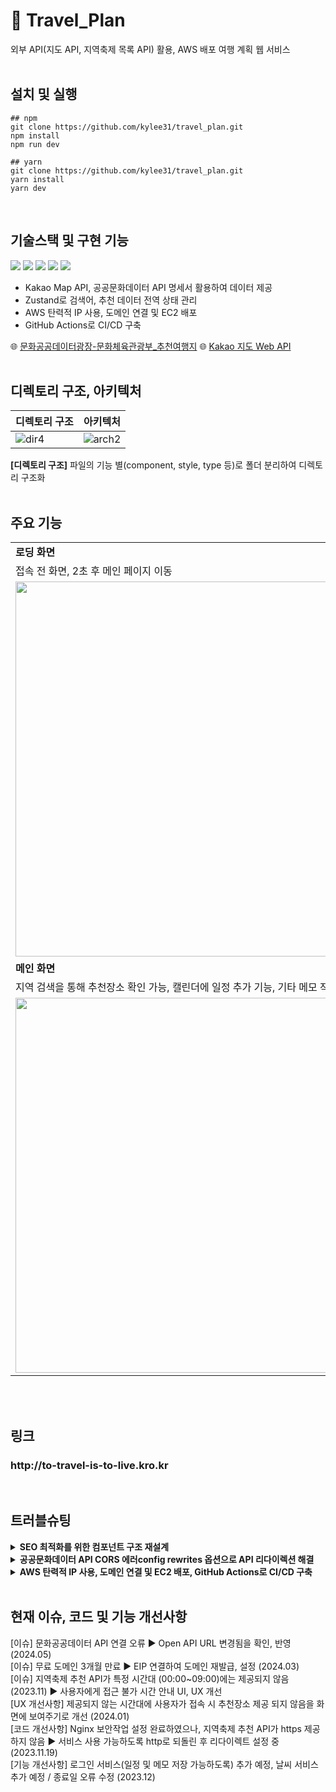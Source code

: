 # 🛫 Travel_Plan

외부 API(지도 API, 지역축제 목록 API) 활용, AWS 배포 여행 계획 웹 서비스
<br/><br/>

## 설치 및 실행

```
## npm
git clone https://github.com/kylee31/travel_plan.git
npm install
npm run dev

## yarn
git clone https://github.com/kylee31/travel_plan.git
yarn install
yarn dev
```

<br/>

## 기술스택 및 구현 기능

<img src="https://img.shields.io/badge/Next.js-000000?style=flat-square&logo=nextdotjs&logoColor=white"/> <img src="https://img.shields.io/badge/Typescript-3178C6?style=flat-square&logo=typescript&logoColor=white"/> <img src="https://img.shields.io/badge/styled components-DB7093?style=flat-square&logo=styledcomponents&logoColor=black"/> <img src="https://img.shields.io/badge/zustand-4951F5?style=flat-square&logoColor=white"/> <img src="https://img.shields.io/badge/Amazon EC2-FF9900?style=flat-square&logo=amazonec2&logoColor=white"/>

- Kakao Map API, 공공문화데이터 API 명세서 활용하여 데이터 제공
- Zustand로 검색어, 추천 데이터 전역 상태 관리
- AWS 탄력적 IP 사용, 도메인 연결 및 EC2 배포
- GitHub Actions로 CI/CD 구축

🌐 [문화공공데이터광장-문화체육관광부\_추천여행지](https://www.culture.go.kr/data/openapi/openapiView.do?id=581&category=D&gubun=A) 🌐 [Kakao 지도 Web API](https://apis.map.kakao.com/web/)
<br/><br/>

## 디렉토리 구조, 아키텍처

| 디렉토리 구조                                                                                         | 아키텍처                                                                                               |
| ----------------------------------------------------------------------------------------------------- | ------------------------------------------------------------------------------------------------------ |
| ![dir4](https://github.com/kylee31/travel_plan/assets/106156087/4067e3cc-f167-4af5-a8be-447dd8b26b5d) | ![arch2](https://github.com/kylee31/travel_plan/assets/106156087/1542c5b3-bbde-4c2a-af53-eee63a1bca60) |

**[디렉토리 구조]** 파일의 기능 별(component, style, type 등)로 폴더 분리하여 디렉토리 구조화<br/>
<br/>

## 주요 기능

|                                                                                                                             |                                                                                                                            |
| --------------------------------------------------------------------------------------------------------------------------- | -------------------------------------------------------------------------------------------------------------------------- |
| **로딩 화면**                                                                                                               |                                                                                                                            |
| 접속 전 화면, 2초 후 메인 페이지 이동                                                                                       |                                                                                                                            |
| <image src="https://github.com/kylee31/travel_plan/assets/106156087/b1f9f862-0886-46ab-9000-4576098ec558.png" width="600"/> |                                                                                                                            |
| **메인 화면**                                                                                                               |                                                                                                                            |
| 지역 검색을 통해 추천장소 확인 가능, 캘린더에 일정 추가 기능, 기타 메모 작성                                                | 추천장소 section on/off로 지도 확대 가능                                                                                   |
| <image src="https://github.com/kylee31/travel_plan/assets/106156087/1cae1185-e517-4e48-8ee2-45d8add6ee31.png" width="600">  | <image src="https://github.com/kylee31/travel_plan/assets/106156087/c5cbf04d-4654-48c3-a4dd-a8fc38f20659.png" width="600"> |

<br/><br/>

## 링크

<h3>http://to-travel-is-to-live.kro.kr</h3>
<br/>

## 트러블슈팅

<details>
<summary><b>SEO 최적화를 위한 컴포넌트 구조 재설계</b></summary>
[문제] <br/>
클라이언트 컴포넌트 경계로 인해 서버 컴포넌트 제한, SEO에 필요한 메타데이터 삽입 및 SSR 사용 방해<br/>
[과정] <br/>
1.SEO 최적화를 위해 페이지 컴포넌트 구조 재설계 결정 <br/>
2. 기존 클라이언트 컴포넌트였던 페이지 컴포넌트를 비즈니스 로직 분리하여 서버 컴포넌트로 전환, 메타데이터 삽입할 수 있는 구조 및 SSR 방식으로 리팩토링<br/>
[결과] <br/>
페이지 별 필요한 메타데이터 포함하여 SEO 최적화 진행, 컴포넌트 구조화 단계 중요성 학습<br/>
</details>

<details>
<summary><b>공공문화데이터 API CORS 에러config rewrites 옵션으로 API 리다이렉션 해결</b></summary>
[문제] <br/>
공공문화데이터 API 활용 중 CORS 에러 발생<br/>
[과정] <br/>
1. CORS 에러 해결하기 위해 Proxy 비교 및 그 외 방식 탐색 중 Next.js 환경설정 옵션 rewrites 학습<br/>
2. 옵션으로 클라이언트 측에서 새로 매핑된 주소를 서버에 전송, 서버는 실제 주소에 요청 전달하여 해결<br/>
[결과] <br/>
API 요청 주소 리다이렉션 방식으로 CORS 에러 해결, 다양한 접근 방식 활용의 중요성 습득<br/>
</details>

<details>
<summary><b>AWS 탄력적 IP 사용, 도메인 연결 및 EC2 배포, GitHub Actions로 CI/CD 구축</b></summary>
[문제] <br/>
3개월 무료 도메인 연결 후 만료, 오류 등의 이유로 인스턴스 중지 시 IP 변동으로 인한 설정 과정 증가<br/>
[과정] <br/>
AWS 탄력적 IP 사용으로 고정 IP 설정, 도메인 연결하여 배포<br/>
[결과] <br/>
도메인 만료 후에도 동일한 IP 설정으로 추가 변경 과정 제거<br/>
</details>

<br/>

## 현재 이슈, 코드 및 기능 개선사항

[이슈] 문화공공데이터 API 연결 오류 ▶ Open API URL 변경됨을 확인, 반영 (2024.05) <br/>
[이슈] 무료 도메인 3개월 만료 ▶ EIP 연결하여 도메인 재발급, 설정 (2024.03) <br/>
[이슈] 지역축제 추천 API가 특정 시간대 (00:00~09:00)에는 제공되지 않음 (2023.11) ▶ 사용자에게 접근 불가 시간 안내 UI, UX 개선<br/>
[UX 개선사항] 제공되지 않는 시간대에 사용자가 접속 시 추천장소 제공 되지 않음을 화면에 보여주기로 개선 (2024.01) <br/>
[코드 개선사항] Nginx 보안작업 설정 완료하였으나, 지역축제 추천 API가 https 제공하지 않음 ▶ 서비스 사용 가능하도록 http로 되돌린 후 리다이렉트 설정 중 (2023.11.19) <br/>
[기능 개선사항] 로그인 서비스(일정 및 메모 저장 가능하도록) 추가 예정, 날씨 서비스 추가 예정 / 종료일 오류 수정 (2023.12)
<br/><br/>

